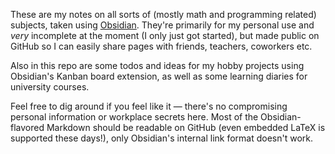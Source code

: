 These are my notes on all sorts of (mostly math and programming
related) subjects, taken using [Obsidian](https://obsidian.md). They're primarily for my
personal use and *very* incomplete at the moment (I only just got started),
but made public on GitHub so I can easily share pages with friends,
teachers, coworkers etc.

Also in this repo are some todos and ideas for my hobby projects
using Obsidian's Kanban board extension, as well as some learning diaries
for university courses.

Feel free to dig around if you feel like it —
there's no compromising personal information or workplace secrets here.
Most of the Obsidian-flavored Markdown should be readable on GitHub
(even embedded LaTeX is supported these days!), only Obsidian's
internal link format doesn't work.

